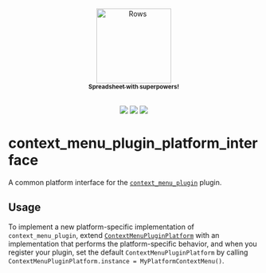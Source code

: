 <p align="center">
  <a href="https://rows.com">
  <br />
  <img src="https://rows.com/media/logo.svg" alt="Rows" width="150"/>
  <br />
    <sub><strong>Spreadsheet with superpowers!</strong></sub>
  <br />
  <br />
  </a>
</p>

<p align="center">
  <a title="Pub" href="https://pub.dev/packages/context_menu_plugin" ><img src="https://img.shields.io/pub/v/context_menu_plugin.svg?style=popout" /></a>
  <a title="Rows lint" href="https://pub.dev/packages/rows_lint" ><img src="https://img.shields.io/badge/Styled%20by-Rows-754F6C?style=popout" /></a>
  <a title="Melos" href="https://github.com/invertase/melos"><img src="https://img.shields.io/badge/maintained%20with-melos-f700ff.svg"/></a>
</p>

# context_menu_plugin_platform_interface

A common platform interface for the [`context_menu_plugin`][1] plugin.

## Usage

To implement a new platform-specific implementation of `context_menu_plugin`, extend
[`ContextMenuPluginPlatform`][2] with an implementation that performs the
platform-specific behavior, and when you register your plugin, set the default
`ContextMenuPluginPlatform` by calling
`ContextMenuPluginPlatform.instance = MyPlatformContextMenu()`.

[1]: ../context_menu_plugin
[2]: lib/src/platform_interface/context_menu_plugin_platform.dart
